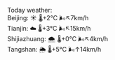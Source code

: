 Today weather:  
Beijing: ☀️   🌡️+2°C 🌬️↖7km/h  
Tianjin: ☁️   🌡️+3°C 🌬️↖15km/h  
Shijiazhuang: 🌨  🌡️+0°C 🌬️↖4km/h  
Tangshan: 🌦   🌡️+5°C 🌬️↑14km/h  
